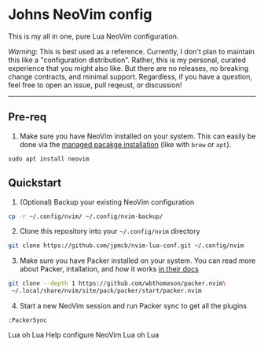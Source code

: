 # Johns NeoVim config

This is my all in one, pure Lua NeoVim configuration.

_Warning_: This is best used as a reference.
Currently, I don't plan to maintain this like a "configuration distribution".
Rather, this is my personal, curated experience that you might also like.
But there are no releases, no breaking change contracts, and minimal support.
Regardless, if you have a question, feel free to open an issue, pull reqeust, or discussion!

---

## Pre-req

1. Make sure you have NeoVim installed on your system. This can easily be done
via the [managed pacakge installation](https://github.com/neovim/neovim/wiki/Installing-Neovim) (like with `brew` or `apt`).

```
sudo apt install neovim
```

## Quickstart

1. (Optional) Backup your existing NeoVim configuration

```sh
cp -r ~/.config/nvim/ ~/.config/nvim-backup/
```

2. Clone this repository into your `~/.config/nvim` directory

```sh
git clone https://github.com/jpmcb/nvim-lua-conf.git ~/.config/nvim
```

3. Make sure you have Packer installed on your system. You can read more about
Packer, intallation, and how it works [in their docs](https://github.com/wbthomason/packer.nvim)

```sh
git clone --depth 1 https://github.com/wbthomason/packer.nvim\
 ~/.local/share/nvim/site/pack/packer/start/packer.nvim
```

4. Start a new NeoVim session and run Packer sync to get all the plugins

```
:PackerSync
```

Lua oh Lua
Help configure NeoVim
Lua oh Lua

